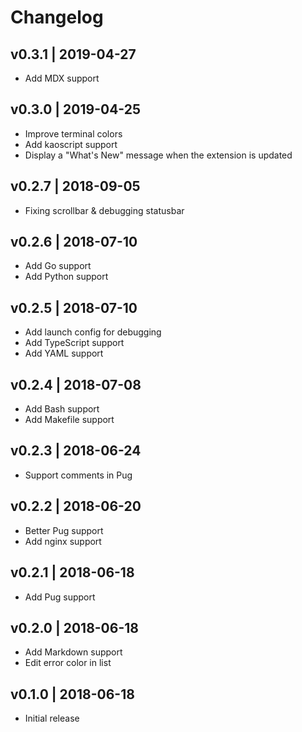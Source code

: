 # Changelog

## v0.3.1 | 2019-04-27

- Add MDX support

## v0.3.0 | 2019-04-25

- Improve terminal colors
- Add kaoscript support
- Display a "What's New" message when the extension is updated

## v0.2.7 | 2018-09-05

- Fixing scrollbar & debugging statusbar

## v0.2.6 | 2018-07-10

- Add Go support
- Add Python support

## v0.2.5 | 2018-07-10

- Add launch config for debugging
- Add TypeScript support
- Add YAML support

## v0.2.4 | 2018-07-08

- Add Bash support
- Add Makefile support

## v0.2.3 | 2018-06-24

- Support comments in Pug

## v0.2.2 | 2018-06-20

- Better Pug support
- Add nginx support

## v0.2.1 | 2018-06-18

- Add Pug support

## v0.2.0 | 2018-06-18

- Add Markdown support
- Edit error color in list

## v0.1.0 | 2018-06-18

- Initial release